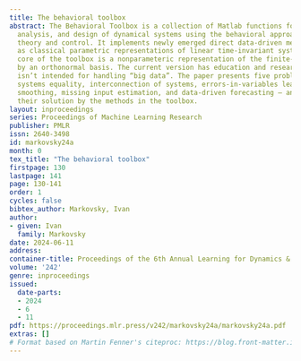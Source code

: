```yaml
---
title: The behavioral toolbox
abstract: The Behavioral Toolbox is a collection of Matlab functions for modeling,
  analysis, and design of dynamical systems using the behavioral approach to systems
  theory and control. It implements newly emerged direct data-driven methods as well
  as classical parametric representations of linear time-invariant systems. At the
  core of the toolbox is a nonparameteric representation of the finite-horizon behavior
  by an orthonormal basis. The current version has education and research goals and
  isn’t intended for handling “big data”. The paper presents five problems — checking
  systems equality, interconnection of systems, errors-in-variables least-squares
  smoothing, missing input estimation, and data-driven forecasting — and describes
  their solution by the methods in the toolbox.
layout: inproceedings
series: Proceedings of Machine Learning Research
publisher: PMLR
issn: 2640-3498
id: markovsky24a
month: 0
tex_title: "The behavioral toolbox"
firstpage: 130
lastpage: 141
page: 130-141
order: 1
cycles: false
bibtex_author: Markovsky, Ivan
author:
- given: Ivan
  family: Markovsky
date: 2024-06-11
address:
container-title: Proceedings of the 6th Annual Learning for Dynamics & Control Conference
volume: '242'
genre: inproceedings
issued:
  date-parts:
  - 2024
  - 6
  - 11
pdf: https://proceedings.mlr.press/v242/markovsky24a/markovsky24a.pdf
extras: []
# Format based on Martin Fenner's citeproc: https://blog.front-matter.io/posts/citeproc-yaml-for-bibliographies/
---
```


